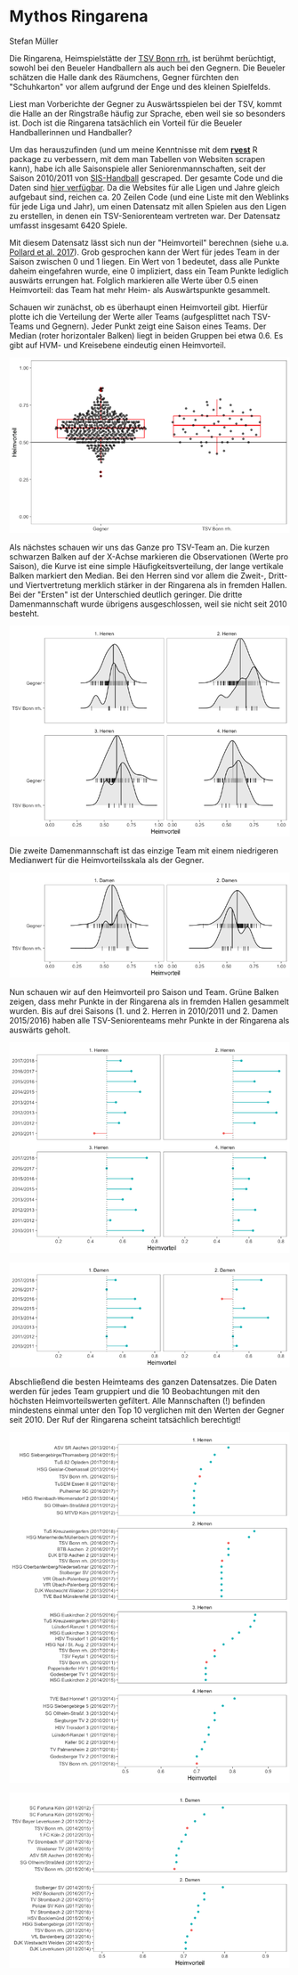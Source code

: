 Mythos Ringarena
================
Stefan Müller

Die Ringarena, Heimspielstätte der [TSV Bonn rrh.](http://tsv-bonn.de) ist berühmt berüchtigt, sowohl bei den Beueler Handballern als auch bei den Gegnern. Die Beueler schätzen die Halle dank des Räumchens, Gegner fürchten den "Schuhkarton" vor allem aufgrund der Enge und des kleinen Spielfelds.

Liest man Vorberichte der Gegner zu Auswärtsspielen bei der TSV, kommt die Halle an der Ringstraße häufig zur Sprache, eben weil sie so besonders ist. Doch ist die Ringarena tatsächlich ein Vorteil für die Beueler Handballerinnen und Handballer?

Um das herauszufinden (und um meine Kenntnisse mit dem [**rvest**](https://github.com/hadley/rvest) R package zu verbessern, mit dem man Tabellen von Websiten scrapen kann), habe ich alle Saisonspiele aller Seniorenmannschaften, seit der Saison 2010/2011 von [SIS-Handball](http://sis-handball.de) gescraped. Der gesamte Code und die Daten sind [hier verfügbar](https://github.com/stefan-mueller/ringarena). Da die Websites für alle Ligen und Jahre gleich aufgebaut sind, reichen ca. 20 Zeilen Code (und eine Liste mit den Weblinks für jede Liga und Jahr), um einen Datensatz mit allen Spielen aus den Ligen zu erstellen, in denen ein TSV-Seniorenteam vertreten war. Der Datensatz umfasst insgesamt 6420 Spiele.

Mit diesem Datensatz lässt sich nun der "Heimvorteil" berechnen (siehe u.a. [Pollard et al. 2017](https://www.tandfonline.com/doi/abs/10.1080/24748668.2017.1372164)). Grob gesprochen kann der Wert für jedes Team in der Saison zwischen 0 und 1 liegen. Ein Wert von 1 bedeutet, dass alle Punkte daheim eingefahren wurde, eine 0 impliziert, dass ein Team Punkte lediglich auswärts errungen hat. Folglich markieren alle Werte über 0.5 einen Heimvorteil: das Team hat mehr Heim- als Auswärtspunkte gesammelt.

Schauen wir zunächst, ob es überhaupt einen Heimvorteil gibt. Hierfür plotte ich die Verteilung der Werte aller Teams (aufgesplittet nach TSV-Teams und Gegnern). Jeder Punkt zeigt eine Saison eines Teams. Der Median (roter horizontaler Balken) liegt in beiden Gruppen bei etwa 0.6. Es gibt auf HVM- und Kreisebene eindeutig einen Heimvorteil.

![](ringarena_files/figure-markdown_github/unnamed-chunk-5-1.png)

Als nächstes schauen wir uns das Ganze pro TSV-Team an. Die kurzen schwarzen Balken auf der X-Achse markieren die Observationen (Werte pro Saison), die Kurve ist eine simple Häufigkeitsverteilung, der lange vertikale Balken markiert den Median. Bei den Herren sind vor allem die Zweit-, Dritt- und Viertvertretung merklich stärker in der Ringarena als in fremden Hallen. Bei der "Ersten" ist der Unterschied deutlich geringer. Die dritte Damenmannschaft wurde übrigens ausgeschlossen, weil sie nicht seit 2010 besteht.

![](ringarena_files/figure-markdown_github/unnamed-chunk-8-1.png)

Die zweite Damenmannschaft ist das einzige Team mit einem niedrigeren Medianwert für die Heimvorteilsskala als der Gegner.

![](ringarena_files/figure-markdown_github/unnamed-chunk-9-1.png)

Nun schauen wir auf den Heimvorteil pro Saison und Team. Grüne Balken zeigen, dass mehr Punkte in der Ringarena als in fremden Hallen gesammelt wurden. Bis auf drei Saisons (1. und 2. Herren in 2010/2011 und 2. Damen 2015/2016) haben alle TSV-Seniorenteams mehr Punkte in der Ringarena als auswärts geholt.

![](ringarena_files/figure-markdown_github/unnamed-chunk-11-1.png)

![](ringarena_files/figure-markdown_github/unnamed-chunk-12-1.png)

Abschließend die besten Heimteams des ganzen Datensatzes. Die Daten werden für jedes Team gruppiert und die 10 Beobachtungen mit den höchsten Heimvorteilswerten gefiltert. Alle Mannschaften (!) befinden mindestens einmal unter den Top 10 verglichen mit den Werten der Gegner seit 2010. Der Ruf der Ringarena scheint tatsächlich berechtigt!

![](ringarena_files/figure-markdown_github/unnamed-chunk-15-1.png)

![](ringarena_files/figure-markdown_github/unnamed-chunk-16-1.png)
